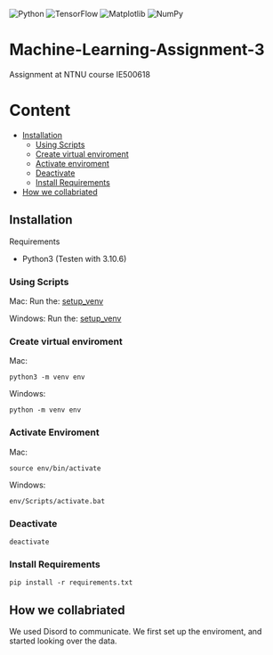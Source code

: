 ![Python](https://img.shields.io/badge/python-3670A0?style=for-the-badge&logo=python&logoColor=ffdd54)
![TensorFlow](https://img.shields.io/badge/TensorFlow-%23FF6F00.svg?style=for-the-badge&logo=TensorFlow&logoColor=white)
![Matplotlib](https://img.shields.io/badge/Matplotlib-%23ffffff.svg?style=for-the-badge&logo=Matplotlib&logoColor=black)
![NumPy](https://img.shields.io/badge/numpy-%23013243.svg?style=for-the-badge&logo=numpy&logoColor=white)

# Machine-Learning-Assignment-3

Assignment at NTNU course IE500618

# Content

- [Installation](#installation)
  - [Using Scripts](#using-scripts)
  - [Create virtual enviroment](#create-virtual-enviroment)
  - [Activate enviroment](#activate-enviroment)
  - [Deactivate](#deactivate)
  - [Install Requirements](#install-requirements)
- [How we collabriated](#how-we-collabriated)

## Installation

Requirements

- Python3 (Testen with 3.10.6)

### Using Scripts

Mac:
Run the: [setup_venv](scripts/setup_venv.sh)

Windows:
Run the: [setup_venv](scripts/setup_venv.bat)

### Create virtual enviroment

Mac:

```shell
python3 -m venv env
```

Windows:

```shell
python -m venv env
```

### Activate Enviroment

Mac:

```shell
source env/bin/activate
```

Windows:

```shell
env/Scripts/activate.bat
```

### Deactivate

```shell
deactivate
```

### Install Requirements

```shell
pip install -r requirements.txt
```

## How we collabriated

We used Disord to communicate. We first set up the enviroment, and started looking over the data.
